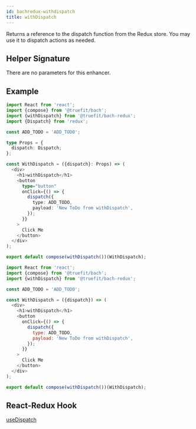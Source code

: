 ```yaml
---
id: bachredux-withdispatch
title: withDispatch
---
```


Returns a reference to the dispatch function from the Redux store. You may use it to dispatch actions as needed.

## Helper Signature

There are no parameters for this enhancer.

## Example

```Typescript
import React from 'react';
import {compose} from '@truefit/bach';
import {withDispatch} from '@truefit/bach-redux';
import {Dispatch} from 'redux';

const ADD_TODO = 'ADD_TODO';

type Props = {
  dispatch: Dispatch;
};

const WithDispatch = ({dispatch}: Props) => (
  <div>
    <h1>withDispatch</h1>
    <button
      type="button"
      onClick={() => {
        dispatch({
          type: ADD_TODO,
          payload: 'New ToDo from withDispatch',
        });
      }}
    >
      Click Me
    </button>
  </div>
);

export default compose(withDispatch())(WithDispatch);
```

```Javascript
import React from 'react';
import {compose} from '@truefit/bach';
import {withDispatch} from '@truefit/bach-redux';

const ADD_TODO = 'ADD_TODO';

const WithDispatch = ({dispatch}) => (
  <div>
    <h1>withDispatch</h1>
    <button
      onClick={() => {
        dispatch({
          type: ADD_TODO,
          payload: 'New ToDo from withDispatch',
        });
      }}
    >
      Click Me
    </button>
  </div>
);

export default compose(withDispatch())(WithDispatch);
```

## React-Redux Hook

[useDispatch](https://react-redux.js.org/next/api/hooks#usedispatch)
